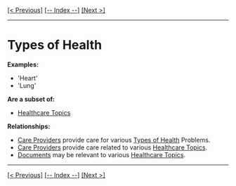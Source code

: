 [[< Previous]](super_admins.md) [[-- Index --]](entity_class_index.md) [[Next >]](users.md)
___
# Types of Health

**Examples:**
  * 'Heart'  
  * 'Lung'  

**Are a subset of:**
  * [Healthcare Topics](healthcare_topics.md)  

**Relationships:**
  * [Care Providers](care_providers.md) provide care for various [Types of Health](types_of_health.md) Problems.
  * [Care Providers](care_providers.md) provide care related to various [Healthcare Topics](healthcare_topics.md).
  * [Documents](documents.md) may be relevant to various [Healthcare Topics](healthcare_topics.md).

___
[[< Previous]](super_admins.md) [[-- Index --]](entity_class_index.md) [[Next >]](users.md)

